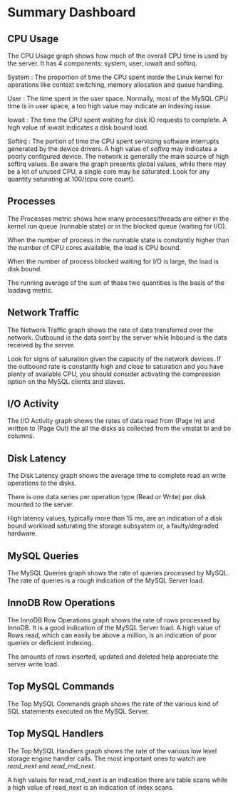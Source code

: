 # Summary Dashboard

## CPU Usage

The CPU Usage graph shows how much of the overall CPU time is used by the server.  It has 4 components: system, user, iowait and softirq.

System
: The proportion of time the CPU spent inside the Linux kernel for operations like context switching, memory allocation and queue handling.

User
: The time spent in the user space.  Normally, most of the MySQL CPU time is in user space, a too high value may indicate an indexing issue.

Iowait
: The time the CPU spent waiting for disk IO requests to complete.  A high value of iowait indicates a disk bound load.

Softirq
: The portion of time the CPU spent servicing software interrupts generated by the device drivers.  A high value of *softirq* may indicates a poorly configured device.  The network is generally the main source of high softirq values.  Be aware the graph presents global values, while there may be a lot of unused CPU, a single core may be saturated.  Look for any quantity saturating at 100/(cpu core count).

## Processes

The Processes metric shows how many processes/threads are either in the kernel run queue (runnable state) or in the blocked queue (waiting for I/O).

When the number of process in the runnable state is constantly higher than the number of CPU cores available, the load is CPU bound.

When the number of process blocked waiting for I/O is large, the load is disk bound.

The running average of the sum of these two quantities is the basis of the loadavg metric.

## Network Traffic

The Network Traffic graph shows the rate of data transferred over the network. Outbound is the data sent by the server while Inbound is the data received by the server.

Look for signs of saturation given the capacity of the network devices. If the outbound rate is constantly high and close to saturation and you have plenty of available CPU, you should consider activating the compression option on the MySQL clients and slaves.

## I/O Activity

The I/O Activity graph shows the rates of data read from (Page In) and written to (Page Out) the all the disks as collected from the vmstat bi and bo columns.

## Disk Latency

The Disk Latency graph shows the average time to complete read an write operations to the disks.

There is one data series per operation type (Read or Write) per disk mounted to the server.

High latency values, typically more than 15 ms,  are an indication of a disk bound workload saturating the storage subsystem or, a faulty/degraded hardware.

## MySQL Queries

The MySQL Queries graph shows the rate of queries processed by MySQL.  The rate of queries is a rough indication of the MySQL Server load.

## InnoDB Row Operations

The InnoDB Row Operations graph shows the rate of rows processed by InnoDB.  It is a good indication of the MySQL Server load.  A high value of Rows read, which can easily be above a million, is an indication of poor queries or deficient indexing.

The amounts of rows inserted, updated and deleted help appreciate the server write load.

## Top MySQL Commands

The Top MySQL Commands graph shows the rate of the various kind of SQL statements executed on the MySQL Server.

## Top MySQL Handlers

The Top MySQL Handlers graph shows the rate of the various low level storage engine handler calls. The most important ones to watch are *read_next* and *read_rnd_next*.

A high values for read_rnd_next is an indication there are table scans while a high value of read_next is an indication of index scans.
